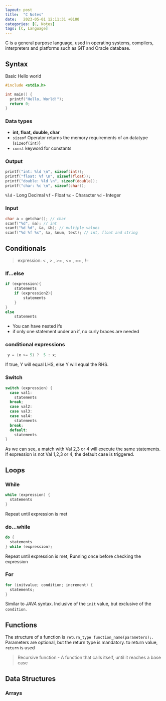 ```yaml
---
layout: post
title:  "C Notes"
date:   2023-05-01 12:11:31 +0100
categories: [C, Notes]
tags: [C, Language]
---
```

C is a general purpose language, used in operating systems, compilers, interpreters and platforms such as GIT and Oracle database.


## Syntax
Basic Hello world
```c
#include <stdio.h>

int main() {
  printf("Hello, World!");
  return 0;
}
```
### Data types
- **int, float, double, char**
- ```sizeof``` Operator returns the memory requirements of an datatype (```sizeof(int)```)
- ```const``` keyword for constants


### Output
```c
printf("int: %ld \n", sizeof(int));
printf("float: %f \n", sizeof(float));
printf("double: %ld \n", sizeof(double));
printf("char: %c \n", sizeof(char));
```
```%ld``` - Long Decimal
```%f``` - Float
```%c``` - Character
```%d``` - Integer
### Input
```c
char a = getchar(); // char
scanf("%d", &a); // int
scanf("%d %d", &a, &b); // multiple values
scanf("%d %f %s", &x, &num, text); // int, float and string
```

## Conditionals
>expression: < ,  > , >= , <= , == , != 

### If...else
```c
if (expression){
	statements
	if (expression2){
		statements
	}
}
else
	statements
```
- You can have nested ifs
- if only one statement under an if, no curly braces are needed

### conditional expressions
```c
 y = (x >= 5) ?  5 : x;
```
If true, Y will equal LHS, else Y will equal the RHS.

### Switch
```c
switch (expression) {
  case val1:
    statements
  break;
  case val2:
  case val3:
  case val4:
    statements
  break;
  default:
    statements
}
```
As we can see, a match with Val 2,3 or 4 will execute the same statements. If expression is not Val 1,2,3 or 4, the default case is triggered.

## Loops
### While
```c
while (expression) {
  statements
}
```
Repeat until expression is met

### do...while
```c
do {
  statements
} while (expression);
```
Repeat until expression is met, Running once before checking the expression

### For
```c
for (initvalue; condition; increment) {
  statements;
}
```
Similar to *JAVA* syntax. Inclusive of the ```init``` value, but exclusive of the ```condition```.

## Functions
The structure of a function is ```return_type function_name(parameters);```. Parameters are optional, but the return type is mandatory. to return value, ```return``` is used
> Recursive function - A function that calls itself, until it reaches a base case
## Data Structures
### Arrays
